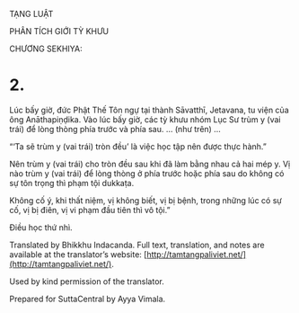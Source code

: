  

TẠNG LUẬT

PHÂN TÍCH GIỚI TỲ KHƯU

CHƯƠNG SEKHIYA:

# 2.

Lúc bấy giờ, đức Phật Thế Tôn ngự tại thành Sāvatthī, Jetavana, tu viện của ông Anāthapiṇḍika. Vào lúc bấy giờ, các tỳ khưu nhóm Lục Sư trùm y (vai trái) để lòng thòng phía trước và phía sau. … (như trên) …

“‘Ta sẽ trùm y (vai trái) tròn đều’ là việc học tập nên được thực hành.”

Nên trùm y (vai trái) cho tròn đều sau khi đã làm bằng nhau cả hai mép y. Vị nào trùm y (vai trái) để lòng thòng ở phía trước hoặc phía sau do không có sự tôn trọng thì phạm tội dukkaṭa.

Không cố ý, khi thất niệm, vị không biết, vị bị bệnh, trong những lúc có sự cố, vị bị điên, vị vi phạm đầu tiên thì vô tội.”

Điều học thứ nhì.

Translated by Bhikkhu Indacanda. Full text, translation, and notes are available at the translator’s website: [http://tamtangpaliviet.net/](http://tamtangpaliviet.net/).

Used by kind permission of the translator.

Prepared for SuttaCentral by Ayya Vimala.